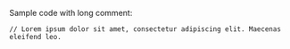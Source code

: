 
Sample code with long comment:

    // Lorem ipsum dolor sit amet, consectetur adipiscing elit. Maecenas eleifend leo.
